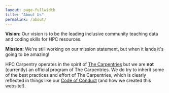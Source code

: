 ```yaml
---
layout: page-fullwidth
title: "About Us"
permalink: /about/
---
```


**Vision:** Our vision is to be the leading inclusive community teaching data and coding skills
for HPC resources.

**Mission:** We're still working on our mission statement, but when it lands it's going to be
amazing!

HPC Carpentry operates in the spirit of [The Carpentries](https://carpentries.org/) but we
are **not** (currently)
an official program of The Carpentries. We do try to inherit some of the best practices and
effort of The
Carpentries, which is clearly reflected in things like our [Code of Conduct](/code-of-conduct)
(and how we created this website!).
